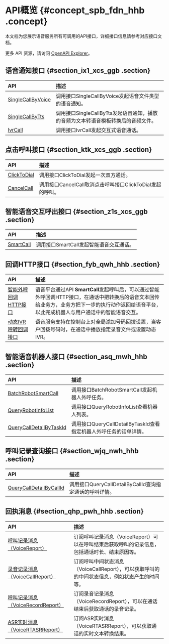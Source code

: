 # API概览 {#concept_spb_fdn_hhb .concept}

本文档为您展示语音服务所有可调用的API接口，详细接口信息请参考对应接口文档。

更多 API 资源，请访问 [OpenAPI Explorer](https://api.aliyun.com/)。

## 语音通知接口 {#section_ix1_xcs_ggb .section}

|API|描述|
|:--|:-|
|[SingleCallByVoice](~~114036~~)|调用接口SingleCallByVoice发起语音文件类型的语音通知。|
|[SingleCallByTts](~~114035~~)|调用接口SingleCallByTts发起语音通知，播放的音频为文本转语音模板转换后的音频文件。|
|[IvrCall](~~114037~~)|调用接口IvrCall发起交互式语音通话。|

## 点击呼叫接口 {#section_ktk_xcs_ggb .section}

|API|描述|
|:--|:-|
|[ClickToDial](~~114040~~)|调用接口ClickToDial发起一次双方通话。|
|[CancelCall](~~114039~~)|调用接口CancelCall取消点击呼叫接口ClickToDial发起的呼叫。|

## 智能语音交互呼出接口 {#section_z1s_xcs_ggb .section}

|API|描述|
|:--|:-|
|[SmartCall](~~114042~~)|调用接口SmartCall发起智能语音交互通话。|

## 回调HTTP接口 {#section_fyb_qwh_hhb .section}

|API|描述|
|:--|:-|
|[智能外呼回调HTTP接口](cn.zh-CN/API参考/回调HTTP接口/智能外呼回调HTTP接口.md)|语音平台通过API **SmartCall**发起呼叫后，可以通过智能外呼回调HTTP接口，在通话中把转换后的语音文本回传给业务方，业务方把下一步的执行动作返回给语音平台，以此完成机器人与用户通话中的智能语音交互。|
|[动态IVR呼转回调接口](cn.zh-CN/API参考/回调HTTP接口/动态IVR呼转回调接口.md)|语音服务支持在控制台上对全局添加号码回拨设置，当客户回拨号码时，在通话中播放指定录音文件或设置动态IVR。|

## 智能语音机器人接口 {#section_asq_mwh_hhb .section}

|API|描述|
|:--|:-|
|[BatchRobotSmartCall](~~114049~~)|调用接口BatchRobotSmartCall发起机器人外呼任务。|
|[QueryRobotInfoList](~~114047~~)|调用接口QueryRobotInfoList查看机器人列表。|
|[QueryCallDetailByTaskId](~~114044~~)|调用接口QueryCallDetailByTaskId查看指定机器人外呼任务的话单详情。|

## 呼叫记录查询接口 {#section_wjq_nwh_hhb .section}

|API|描述|
|:--|:-|
|[QueryCallDetailByCallId](~~114046~~)|调用接口QueryCallDetailByCallId查询指定通话的呼叫详情。|

## 回执消息 {#section_qhp_pwh_hhb .section}

|API|描述|
|:--|:-|
|[呼叫记录消息（VoiceReport）](cn.zh-CN/API参考/消息回执/VoiceReport.md)|订阅呼叫记录消息（VoiceReport）可以在呼叫结束后获取呼叫的记录信息，包括通话时长、结束原因等。|
|[录音记录消息（VoiceCallReport）](cn.zh-CN/API参考/消息回执/VoiceReport.md)|订阅呼叫中间状态消息（VoiceCallReport），可以获取呼叫的的中间状态信息，例如状态产生的时间等。|
|[呼叫记录消息（VoiceRecordReport）](cn.zh-CN/API参考/消息回执/VoiceReport.md)|订阅录音记录消息（VoiceRecordReport），可以在通话结束后获取通话的录音记录。|
|[ASR实时消息（VoiceRTASRReport）](cn.zh-CN/API参考/消息回执/VoiceReport.md)|订阅ASR实时消息（VoiceRTASRReport），可以获取通话的实时文本转换结果。|

